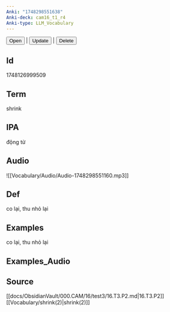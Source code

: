 ```yaml
---
Anki: "1748298551638"
Anki-deck: cam16_t1_r4
Anki-type: LLM_Vocabulary
---
```

<button class="anki-btn-open">Open</button> | <button class="anki-btn-update">Update</button> | <button class="anki-btn-delete">Delete</button>

## Id
 1748126999509
## Term
shrink
## IPA
động từ

## Audio
![[Vocabulary/Audio/Audio-1748298551160.mp3]]
## Def
co lại, thu nhỏ lại
## Examples
co lại, thu nhỏ lại
## Examples_Audio

## Source
 [[docs/ObsidianVault/000.CAM/16/test3/16.T3.P2.md|16.T3.P2]]
[[Vocabulary/shrink(2)|shrink(2)]]